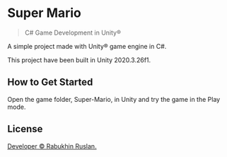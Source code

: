# Super Mario

> C# Game Development in Unity®

A simple project made with Unity® game engine in C#.

This project have been built in Unity 2020.3.26f1.

## How to Get Started

Open the game folder, Super-Mario, in Unity and try the game in the Play mode.

## License

[Developer © Rabukhin Ruslan.](https://www.linkedin.com/in/ruslan-rabukhin/)
